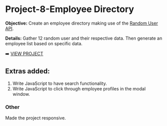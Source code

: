 # Project-8-Employee Directory

**Objective:** Create an employee directory making use of the [Random User API](https://randomuser.me/). 

**Details:** Gather 12 random user and their respective data. Then generate an employee list based on specific data.

➡️ [VIEW PROJECT](https://rapidisimo.github.io/Project-8-Employee-Directory/)

## Extras added:
1. Write JavaScript to have search functionality.
2. Write JavaScript to click through employee profiles in the modal window.

### Other
Made the project responsive.
